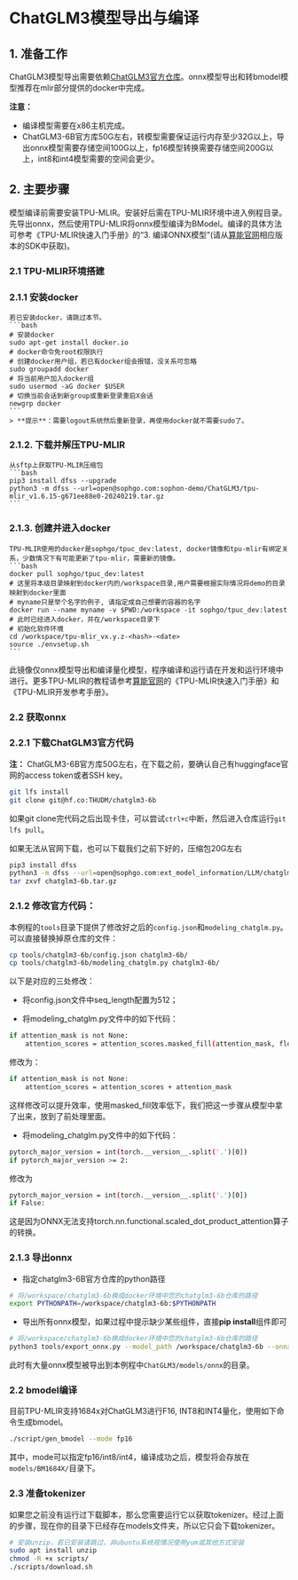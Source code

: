 # ChatGLM3模型导出与编译

## 1. 准备工作

ChatGLM3模型导出需要依赖[ChatGLM3官方仓库](https://huggingface.co/THUDM/chatglm3-6b)。onnx模型导出和转bmodel模型推荐在mlir部分提供的docker中完成。

**注意：** 

- 编译模型需要在x86主机完成。
- ChatGLM3-6B官方库50G左右，转模型需要保证运行内存至少32G以上，导出onnx模型需要存储空间100G以上，fp16模型转换需要存储空间200G以上，int8和int4模型需要的空间会更少。

## 2. 主要步骤

模型编译前需要安装TPU-MLIR。安装好后需在TPU-MLIR环境中进入例程目录。先导出onnx，然后使用TPU-MLIR将onnx模型编译为BModel。编译的具体方法可参考《TPU-MLIR快速入门手册》的“3. 编译ONNX模型”(请从[算能官网](https://developer.sophgo.com/site/index/material/31/all.html)相应版本的SDK中获取)。

### 2.1 TPU-MLIR环境搭建

### 2.1.1 安装docker

    若已安装docker，请跳过本节。
    ```bash
    # 安装docker
    sudo apt-get install docker.io
    # docker命令免root权限执行
    # 创建docker用户组，若已有docker组会报错，没关系可忽略
    sudo groupadd docker
    # 将当前用户加入docker组
    sudo usermod -aG docker $USER
    # 切换当前会话到新group或重新登录重启X会话
    newgrp docker​ 
    ```
    > **提示**：需要logout系统然后重新登录，再使用docker就不需要sudo了。

### 2.1.2. 下载并解压TPU-MLIR

    从sftp上获取TPU-MLIR压缩包
    ```bash
    pip3 install dfss --upgrade
    python3 -m dfss --url=open@sophgo.com:sophon-demo/ChatGLM3/tpu-mlir_v1.6.15-g671ee88e0-20240219.tar.gz
    ```

### 2.1.3. 创建并进入docker

    TPU-MLIR使用的docker是sophgo/tpuc_dev:latest, docker镜像和tpu-mlir有绑定关系，少数情况下有可能更新了tpu-mlir，需要新的镜像。
    ```bash
    docker pull sophgo/tpuc_dev:latest
    # 这里将本级目录映射到docker内的/workspace目录,用户需要根据实际情况将demo的目录映射到docker里面
    # myname只是举个名字的例子, 请指定成自己想要的容器的名字
    docker run --name myname -v $PWD:/workspace -it sophgo/tpuc_dev:latest
    # 此时已经进入docker，并在/workspace目录下
    # 初始化软件环境
    cd /workspace/tpu-mlir_vx.y.z-<hash>-<date>
    source ./envsetup.sh
    ```
此镜像仅onnx模型导出和编译量化模型，程序编译和运行请在开发和运行环境中进行。更多TPU-MLIR的教程请参考[算能官网](https://developer.sophgo.com/site/index/material/31/all.html)的《TPU-MLIR快速入门手册》和《TPU-MLIR开发参考手册》。

### 2.2 获取onnx

### 2.2.1 下载ChatGLM3官方代码

**注：** ChatGLM3-6B官方库50G左右，在下载之前，要确认自己有huggingface官网的access token或者SSH key。
```bash
git lfs install
git clone git@hf.co:THUDM/chatglm3-6b
```
如果git clone完代码之后出现卡住，可以尝试`ctrl+c`中断，然后进入仓库运行`git lfs pull`。

如果无法从官网下载，也可以下载我们之前下好的，压缩包20G左右
```bash
pip3 install dfss
python3 -m dfss --url=open@sophgo.com:ext_model_information/LLM/chatglm3-6b.tar.gz
tar zxvf chatglm3-6b.tar.gz
```

### 2.1.2 修改官方代码：
本例程的`tools`目录下提供了修改好之后的`config.json`和`modeling_chatglm.py`。可以直接替换掉原仓库的文件：
```bash
cp tools/chatglm3-6b/config.json chatglm3-6b/
cp tools/chatglm3-6b/modeling_chatglm.py chatglm3-6b/
```
以下是对应的三处修改：
- 将config.json文件中seq_length配置为512；

- 将modeling_chatglm.py文件中的如下代码：

```bash
if attention_mask is not None:
    attention_scores = attention_scores.masked_fill(attention_mask, float("-inf"))
```
修改为：

```bash
if attention_mask is not None:
    attention_scores = attention_scores + attention_mask
```
这样修改可以提升效率，使用masked_fill效率低下，我们把这一步骤从模型中拿了出来，放到了前处理里面。

- 将modeling_chatglm.py文件中的如下代码：

```bash
pytorch_major_version = int(torch.__version__.split('.')[0])
if pytorch_major_version >= 2:
```
修改为

```bash
pytorch_major_version = int(torch.__version__.split('.')[0])
if False:
```
这是因为ONNX无法支持torch.nn.functional.scaled_dot_product_attention算子的转换。

### 2.1.3 导出onnx

- 指定chatglm3-6B官方仓库的python路径

```bash
# 将/workspace/chatglm3-6b换成docker环境中您的chatglm3-6b仓库的路径
export PYTHONPATH=/workspace/chatglm3-6b:$PYTHONPATH
```

- 导出所有onnx模型，如果过程中提示缺少某些组件，直接**pip install**组件即可

```bash
# 将/workspace/chatglm3-6b换成docker环境中您的chatglm3-6b仓库的路径
python3 tools/export_onnx.py --model_path /workspace/chatglm3-6b --onnx_path ./models/onnx
```
此时有大量onnx模型被导出到本例程中`ChatGLM3/models/onnx`的目录。

### 2.2 bmodel编译

目前TPU-MLIR支持1684x对ChatGLM3进行F16, INT8和INT4量化，使用如下命令生成bmodel。

```bash
./script/gen_bmodel --mode fp16
```

其中，mode可以指定fp16/int8/int4，编译成功之后，模型将会存放在`models/BM1684X/`目录下。

### 2.3 准备tokenizer

如果您之前没有运行过下载脚本，那么您需要运行它以获取tokenizer。经过上面的步骤，现在你的目录下已经存在models文件夹，所以它只会下载tokenizer。
```bash
# 安装unzip，若已安装请跳过，非ubuntu系统视情况使用yum或其他方式安装
sudo apt install unzip
chmod -R +x scripts/
./scripts/download.sh
```